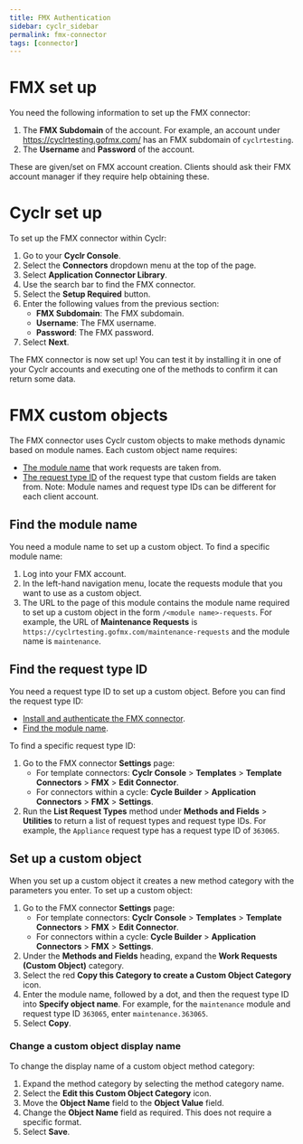 ```yaml
---
title: FMX Authentication
sidebar: cyclr_sidebar
permalink: fmx-connector
tags: [connector]
---
```


<a name="fmx-set-up"></a>

# FMX set up

You need the following information to set up the FMX connector:

1. The **FMX Subdomain** of the account. For example, an account under https://cyclrtesting.gofmx.com/ has an FMX subdomain of `cyclrtesting`.
2. The **Username** and **Password** of the account.

These are given/set on FMX account creation. Clients should ask their FMX account manager if they require help obtaining these.

# Cyclr set up

To set up the FMX connector within Cyclr:

1. Go to your **Cyclr Console**.
2. Select the **Connectors** dropdown menu at the top of the page.
3. Select **Application Connector Library**.
4. Use the search bar to find the FMX connector.
5. Select the **Setup Required** button.
6. Enter the following values from the previous section:
    - **FMX Subdomain**: The FMX subdomain.
    - **Username**: The FMX username.
    - **Password**: The FMX password.
7. Select **Next**.

The FMX connector is now set up! You can test it by installing it in one of your Cyclr accounts and executing one of the methods to confirm it can return some data.

# FMX custom objects

The FMX connector uses Cyclr custom objects to make methods dynamic based on module names. Each custom object name requires:

-   [The module name](#find-the-module-name) that work requests are taken from.
-   [The request type ID](#find-the-request-type-id) of the request type that custom fields are taken from.
    Note: Module names and request type IDs can be different for each client account.

<a name="find-the-module-name"></a>

## Find the module name

You need a module name to set up a custom object. To find a specific module name:

1. Log into your FMX account.
2. In the left-hand navigation menu, locate the requests module that you want to use as a custom object.
3. The URL to the page of this module contains the module name required to set up a custom object in the form `/<module name>-requests`. For example, the URL of **Maintenance Requests** is `https://cyclrtesting.gofmx.com/maintenance-requests` and the module name is `maintenance`.

<a name="find-the-request-type-id"></a>

## Find the request type ID

You need a request type ID to set up a custom object. Before you can find the request type ID:

-   [Install and authenticate the FMX connector](#fmx-set-up).
-   [Find the module name](#find-the-module-name).

To find a specific request type ID:

1. Go to the FMX connector **Settings** page:
    - For template connectors: **Cyclr Console** > **Templates** > **Template Connectors** > **FMX** > **Edit Connector**.
    - For connectors within a cycle: **Cycle Builder** > **Application Connectors** > **FMX** > **Settings**.
2. Run the **List Request Types** method under **Methods and Fields** > **Utilities** to return a list of request types and request type IDs. For example, the `Appliance` request type has a request type ID of `363065`.

## Set up a custom object

When you set up a custom object it creates a new method category with the parameters you enter. To set up a custom object:

1. Go to the FMX connector **Settings** page:
    - For template connectors: **Cyclr Console** > **Templates** > **Template Connectors** > **FMX** > **Edit Connector**.
    - For connectors within a cycle: **Cycle Builder** > **Application Connectors** > **FMX** > **Settings**.
2. Under the **Methods and Fields** heading, expand the **Work Requests (Custom Object)** category.
3. Select the red **Copy this Category to create a Custom Object Category** icon.
4. Enter the module name, followed by a dot, and then the request type ID into **Specify object name**. For example, for the `maintenance` module and request type ID `363065`, enter `maintenance.363065`.
5. Select **Copy**.

### Change a custom object display name

To change the display name of a custom object method category:

1. Expand the method category by selecting the method category name.
2. Select the **Edit this Custom Object Category** icon.
3. Move the **Object Name** field to the **Object Value** field.
4. Change the **Object Name** field as required. This does not require a specific format.
5. Select **Save**.
